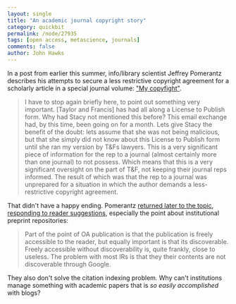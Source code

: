 ```yaml
---
layout: single 
title: "An academic journal copyright story" 
category: quickbit
permalink: /node/27935
tags: [open access, metascience, journals] 
comments: false 
author: John Hawks 
---
```


In a post from earlier this summer, info/library scientist Jeffrey Pomerantz describes his attempts to secure a less restrictive copyright agreement for a scholarly article in a special journal volume: <a href="http://www.ibiblio.org/pomerantz/blog/2011/06/my-copyfight/">"My copyfight"</a>.

<blockquote>I have to stop again briefly here, to point out something very important. [Taylor and Francis] has  had all along  a License to Publish form. Why had Stacy not mentioned this before? This email exchange had, by this time, been going on for a month. Lets give Stacy the benefit of the doubt: lets assume that she was not being malicious, but that she simply did not know about this License to Publish form until she ran my version by T&Fs lawyers. This is a very significant piece of information for the rep to a journal (almost certainly more than one journal) to not possess. Which means that this is a very significant oversight on the part of T&F, not keeping their journal reps informed. The result of which was that the rep to a journal was unprepared for a situation in which the author demands a less-restrictive copyright agreement. </blockquote>

That didn't have a happy ending. Pomerantz <a href="http://www.ibiblio.org/pomerantz/blog/2011/06/in-which-pomerantz-responds-to-his-loyal-fans/">returned later to the topic, responding to reader suggestions</a>, especially the point about institutional preprint repositories: 

<blockquote>Part of the point of OA publication is that the publication is freely accessible to the reader, but equally important is that its discoverable. Freely accessible without discoverability is, quite frankly, close to useless. The problem with most IRs is that they their contents are not discoverable through Google.</blockquote>

They also don't solve the citation indexing problem. Why can't institutions manage something with academic papers that is <i>so easily accomplished</i> with blogs?


